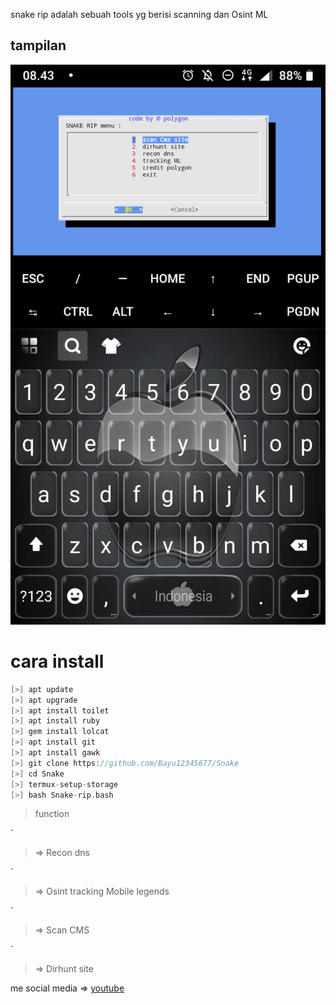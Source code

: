 
snake rip adalah sebuah tools yg berisi scanning dan Osint ML

## tampilan
![polygon](https://github.com/Bayu12345677/Snake/blob/main/Screenshot_20211025-084331.png)


# cara install

```kotlin
[>] apt update
[>] apt upgrade
[>] apt install toilet
[>] apt install ruby
[>] gem install lolcat
[>] apt install git
[>] apt install gawk
[>] git clone https://github.com/Bayu12345677/Snake
[>] cd Snake
[>] termux-setup-storage
[>] bash Snake-rip.bash
```


> function

`
> => Recon dns

`
> => Osint tracking Mobile legends

`
> => Scan CMS

`
> => Dirhunt site



me social media              =>    [youtube](https://youtube.com/channel/UCtu-GcxKL8kJBXpR1wfMgWg)

